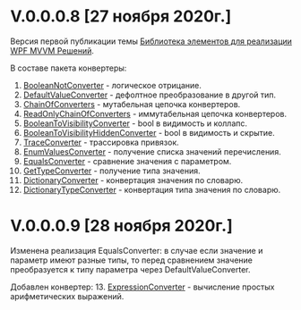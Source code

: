 # V.0.0.0.8 [27 ноября 2020г.]
Версия первой публикации темы [Библиотека элементов для реализации WPF MVVM Решений](https://www.cyberforum.ru/wpf-silverlight/thread2738784.html).

В составе пакета конвертеры:
1.	[BooleanNotConverter](https://www.cyberforum.ru/wpf-silverlight/thread2738784.html#post15042491) - логическое отрицание.
2.	[DefaultValueConverter](https://www.cyberforum.ru/wpf-silverlight/thread2738784.html#post15042607) - дефолтное преобразование в другой тип.
3.	[ChainOfConverters](https://www.cyberforum.ru/wpf-silverlight/thread2738784.html#post15042653) - мутабельная цепочка конвертеров.
4.	[ReadOnlyChainOfConverters](https://www.cyberforum.ru/wpf-silverlight/thread2738784.html#post15042653) - иммутабельная цепочка конвертеров.
5.	[BooleanToVisibilityConverter](https://www.cyberforum.ru/wpf-silverlight/thread2738784.html#post15042696) - bool в видимость и коллапс.
6.	[BooleanToVisibilityHiddenConverter](https://www.cyberforum.ru/wpf-silverlight/thread2738784.html#post15042696) - bool в видимость и скрытие.
7.	[TraceConverter](https://www.cyberforum.ru/wpf-silverlight/thread2738784.html#post15043503) - трассировка привязок.
8.	[EnumValuesConverter](https://www.cyberforum.ru/wpf-silverlight/thread2738784.html#post15043512) - получение списка значений перечисления.
9.	[EqualsConverter](https://www.cyberforum.ru/wpf-silverlight/thread2738784.html#post15043529) - сравнение значения с параметром.
10.	[GetTypeConverter](https://www.cyberforum.ru/wpf-silverlight/thread2738784.html#post15043541) - получение типа значения.
11.	[DictionaryConverter](https://www.cyberforum.ru/wpf-silverlight/thread2738784.html#post15043607) - конвертация значения по словарю.
12.	[DictionaryTypeConverter](https://www.cyberforum.ru/wpf-silverlight/thread2738784.html#post15043607) - конвертация типа значения по словарю.

# V.0.0.0.9 [28 ноября 2020г.]

Изменена реализация EqualsConverter: в случае если значение и параметр имеют разные типы, то перед сравнением значение преобразуется к типу параметра через DefaultValueConverter.

Добавлен конвертер:
13. [ExpressionConverter](https://www.cyberforum.ru/wpf-silverlight/thread2738784.html#post15045377) - вычисление простых арифметических выражений.

